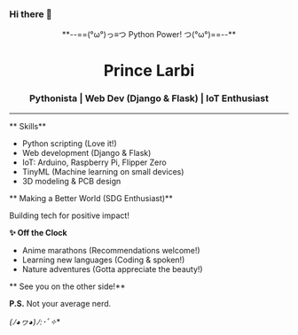 ### Hi there 👋
<center>**--==(°ω°)っ≡つ  Python Power!  つ(°ω°)==--**</center>

<center><h1>Prince Larbi</h1></center>
<center><h3>Pythonista | Web Dev (Django & Flask) | IoT Enthusiast</h3></center>

<hr>

** Skills**

* Python scripting (Love it!)
* Web development (Django & Flask)
* IoT: Arduino, Raspberry Pi, Flipper Zero
* TinyML (Machine learning on small devices)
* 3D modeling & PCB design

** Making a Better World (SDG Enthusiast)**

Building tech for positive impact!

**✨ Off the Clock**

* Anime marathons (Recommendations welcome!)
* Learning new languages (Coding & spoken!)
* Nature adventures (Gotta appreciate the beauty!)

** See you on the other side!**

**P.S.** Not your average nerd. 

**(ﾉ◕ヮ◕)ﾉ*:･ﾟ✧**


<!--
**PhidLarkson/PhidLarkson** is a ✨ _special_ ✨ repository because its `README.md` (this file) appears on your GitHub profile.

Here are some ideas to get you started:

- 🔭 I’m currently working on ...
- 🌱 I’m currently learning ...
- 👯 I’m looking to collaborate on ...
- 🤔 I’m looking for help with ...
- 💬 Ask me about ...
- 📫 How to reach me: ...
- 😄 Pronouns: ...
- ⚡ Fun fact: ...
-->
